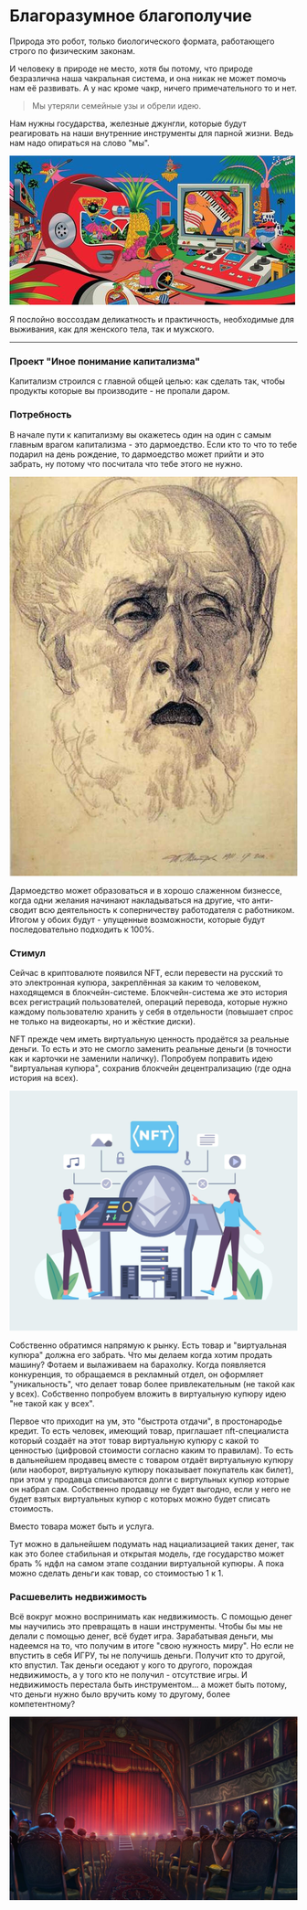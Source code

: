 # Благоразумное благополучие

Природа это робот, только биологического формата, работающего строго по физическим законам. 

И человеку в природе не место, хотя бы потому, что природе безразлична наша чакральная система, и она никак не может помочь нам её развивать. А у нас кроме чакр, ничего примечательного то и нет. 

> Мы утеряли семейные узы и обрели идею.

Нам нужны государства, железные джунгли, которые будут реагировать на наши внутренние инструменты для парной жизни. Ведь нам надо опираться на слово "мы".

![](./Картинки/program.jpg)

Я послойно воссоздам деликатность и практичность, необходимые для выживания, как для женского тела, так и мужского. 

---------------------------

### Проект "Иное понимание капитализма"

Капитализм строился с главной общей целью: как сделать так, чтобы продукты которые вы производите - не пропали даром. 

### Потребность

В начале пути к капитализму вы окажетесь один на один с самым главным врагом капитализма - это дармоедство. Если кто то что то тебе подарил на день рождение, то дармоедство может прийти и это забрать, ну потому что посчитала что тебе этого не нужно. 

![](./Картинки/Агония.jpeg)

Дармоедство может образоваться и в хорошо слаженном бизнессе, когда одни желания начинают накладываться на другие, что анти-сводит всю деятельность к соперничеству работодателя с работником. Итогом у обоих будут - упущенные возможности, которые будут последовательно подходить к 100%.

### Стимул

Сейчас в криптовалюте появился NFT, если перевести на русский то это электронная купюра, закреплённая за каким то человеком, находящемся в блокчейн-системе. Блокчейн-система же это история всех регистраций пользователей, операций перевода, которые нужно каждому пользователю хранить у себя в отдельности (повышает спрос не только на видеокарты, но и жёсткие диски). 

NFT прежде чем иметь виртуальную ценность продаётся за реальные деньги. То есть и это не смогло заменить реальные деньги (в точности как и карточки не заменили наличку). Попробуем поправить идею "виртуальная купюра", сохранив блокчейн децентрализацию (где одна история на всех).

![](./Картинки/nft.jpg)

Собственно обратимся напрямую к рынку. Есть товар и "виртуальная купюра" должна его забрать. Что мы делаем когда хотим продать машину? Фотаем и вылаживаем на барахолку. Когда появляется конкуренция, то обращаемся в рекламный отдел, он оформляет "уникальность", что делает товар более привлекательным (не такой как у всех). Собственно попробуем вложить в виртуальную купюру идею "не такой как у всех".

Первое что приходит на ум, это "быстрота отдачи", в простонародье кредит. То есть человек, имеющий товар, приглашает nft-специалиста который создаёт на этот товар виртуальную купюру с какой то ценностью (цифровой стоимости согласно каким то правилам). То есть в дальнейшем продавец вместе с товаром отдаёт виртуальную купюру (или наоборот, виртуальную купюру показывает покупатель как билет), при этом у продавца списываются долги с виртульных купюр которые он набрал сам. Собственно продавцу не будет выгодно, если у него не будет взятых виртуальных купюр с которых можно будет списать стоимость.

Вместо товара может быть и услуга.

Тут можно в дальнейшем подумать над нациализацией таких денег, так как это более стабильная и открытая модель, где государство может брать % ндфл на самом этапе создании виртуальной купюры. А пока можно сделать деньги как товар, со стоимостью 1 к 1.

### Расшевелить недвижимость

Всё вокруг можно воспринимать как недвижимость. С помощью денег мы научились это превращать в наши инструменты. Чтобы бы мы не делали с помощью денег, всё будет игра. Зарабатывая деньги, мы надеемся на то, что получим в итоге "свою нужность миру". Но если не впустить в себя ИГРУ, ты не получишь деньги. Получит кто то другой, кто впустил. Так деньги оседают у кого то другого, порождая недвижимость, а у того кто не получил - отсутствие игры. И недвижимость перестала быть инструментом... а может быть потому, что деньги нужно было вручить кому то другому, более компетентному?

![](./Картинки/1625811905_1-kartinkin-com-p-stsena-art-art-krasivo-1.jpg)

